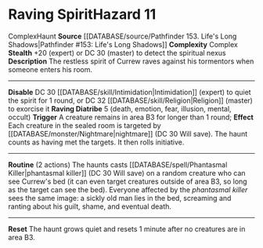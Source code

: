 ﻿---
complexity: Complex
hazard_type: Haunt
id: '226'
level: '11'
name: Raving Spirit
rarity: Common
source: '[[DATABASE/source/Pathfinder 153. Life''s Long Shadows|Pathfinder #153: Life''s
  Long Shadows]]'
trait:
- '[[DATABASE/trait/Complex|Complex]]'
- '[[DATABASE/trait/Haunt|Haunt]]'
type: Hazard

---
# Raving Spirit<span class="item-type">Hazard 11</span>

<span class="item-trait">Complex</span><span class="item-trait">Haunt</span>
**Source** [[DATABASE/source/Pathfinder 153. Life's Long Shadows|Pathfinder #153: Life's Long Shadows]]
**Complexity** Complex
**Stealth** +20 (expert) or DC 30 (master) to detect the spiritual nexus
**Description** The restless spirit of Currew raves against his tormentors when someone enters his room.

---
**Disable** DC 30 [[DATABASE/skill/Intimidation|Intimidation]] (expert) to quiet the spirit for 1 round, or DC 32 [[DATABASE/skill/Religion|Religion]] (master) to exorcise it
**Raving Diatribe** <span class="action-icon">5</span> (death, emotion, fear, illusion, mental, occult) **Trigger** A creature remains in area B3 for longer than 1 round; **Effect** Each creature in the sealed room is targeted by [[DATABASE/monster/Nightmare|nightmare]] (DC 30 Will save). The haunt counts as having met the targets. It then rolls initiative.

---
**Routine** (2 actions) The haunts casts [[DATABASE/spell/Phantasmal Killer|phantasmal killer]] (DC 30 Will save) on a random creature who can see Currew's bed (it can even target creatures outside of area B3, so long as the target can see the bed). Everyone affected by the _phantasmal killer_ sees the same image: a sickly old man lies in the bed, screaming and ranting about his guilt, shame, and eventual death.

---
**Reset** The haunt grows quiet and resets 1 minute after no creatures are in area B3.